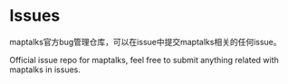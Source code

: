 # Issues

maptalks官方bug管理仓库，可以在issue中提交maptalks相关的任何issue。

Official issue repo for maptalks, feel free to submit anything related with maptalks in issues.
